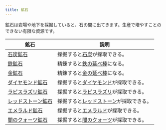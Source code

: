 ```yaml
---
title: 鉱石
---
```


鉱石は岩場や地下を採掘していると、石の間に出てきます。生産で増やすことのできない有限な資源です。

|鉱石|説明|
|---|---|
|[石炭鉱石](石炭鉱石)|採掘すると[石炭](石炭)が採取できる。|
|[鉄鉱石](鉄鉱石)|精錬すると[鉄の延べ棒](鉄の延べ棒)になる。|
|[金鉱石](金鉱石)|精錬すると[金の延べ棒](金の延べ棒)になる。|
|[ダイヤモンド鉱石](ダイヤモンド鉱石)|採掘すると[ダイヤモンド](ダイヤモンド)が採取できる。|
|[ラピスラズリ鉱石](ラピスラズリ鉱石)|採掘すると[ラピスラズリ](ラピスラズリ)が採取できる。|
|[レッドストーン鉱石](レッドストーン鉱石)|採掘すると[レッドストーン](レッドストーン)が採取できる。|
|[エメラルド鉱石](エメラルド鉱石)|採掘すると[エメラルド](エメラルド)が採取できる。|
|[闇のクォーツ鉱石](闇のクォーツ鉱石)|採掘すると[闇のクォーツ](闇のクォーツ)が採取できる。|
